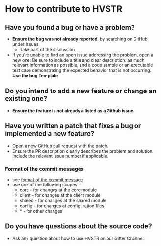 # How to contribute to HVSTR

## Have you found a bug or have a problem?
* __Ensure the bug was not already reported__, by searching on GitHub under Issues.
    * Take part of the discussion
* If you're unable to find an open issue addressing the problem, open a new one. Be sure to include a title and clear description, as much relevant information as possible, and a code sample or an executable test case demonstrating the expected behavior that is not occurring. __Use the bug Template__

## Do you intend to add a new feature or change an existing one?
* __Ensure the feature is not already a listed as a Github issue__


## Have you written a patch that fixes a bug or implemented a new feature?
* Open a new GitHub pull request with the patch.
* Ensure the PR description clearly describes the problem and solution. Include the relevant issue number if applicable.

### Format of the commit messages
* see [format of the commit message](https://gist.github.com/MichaRedM/e3d5e0f01208eb4be3b4be6cd17e7d2d#format-of-the-commit-message)
* use one of the following scopes:
    * core - for changes at the core module
    * client - for changes at the client module
    * shared - for changes at the shared module
    * config - for changes at configuration files
    * \* - for other changes


## Do you have questions about the source code?
* Ask any question about how to use HVSTR on our Gitter Channel.
